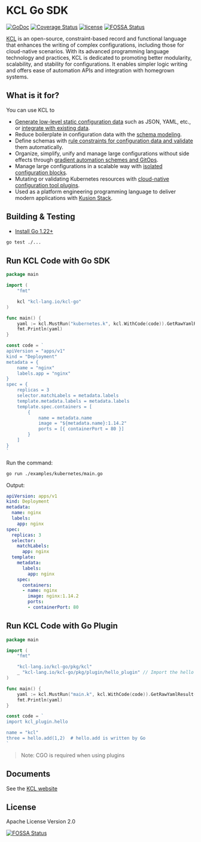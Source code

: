 # KCL Go SDK

[![GoDoc](https://godoc.org/github.com/kcl-lang/kcl-go?status.svg)](https://godoc.org/github.com/kcl-lang/kcl-go)
[![Coverage Status](https://coveralls.io/repos/github/kcl-lang/kcl-go/badge.svg)](https://coveralls.io/github/kcl-lang/kcl-go)
[![license](https://img.shields.io/github/license/kcl-lang/kcl-go.svg)](https://github.com/kcl-lang/kcl-go/blob/master/LICENSE)
[![FOSSA Status](https://app.fossa.com/api/projects/git%2Bgithub.com%2Fkcl-lang%2Fkcl-go.svg?type=shield)](https://app.fossa.com/projects/git%2Bgithub.com%2Fkcl-lang%2Fkcl-go?ref=badge_shield)

[KCL](https://github.com/kcl-lang/kcl) is an open-source, constraint-based record and functional language that enhances the writing of complex configurations, including those for cloud-native scenarios. With its advanced programming language technology and practices, KCL is dedicated to promoting better modularity, scalability, and stability for configurations. It enables simpler logic writing and offers ease of automation APIs and integration with homegrown systems.

## What is it for?

You can use KCL to

+ [Generate low-level static configuration data](https://kcl-lang.io/docs/user_docs/guides/configuration) such as JSON, YAML, etc., or [integrate with existing data](https://kcl-lang.io/docs/user_docs/guides/data-integration).
+ Reduce boilerplate in configuration data with the [schema modeling](https://kcl-lang.io/docs/user_docs/guides/schema-definition).
+ Define schemas with [rule constraints for configuration data and validate](https://kcl-lang.io/docs/user_docs/guides/validation) them automatically.
+ Organize, simplify, unify and manage large configurations without side effects through [gradient automation schemes and GitOps](https://kcl-lang.io/docs/user_docs/guides/automation).
+ Manage large configurations in a scalable way with [isolated configuration blocks](https://kcl-lang.io/docs/reference/lang/tour#config-operations).
+ Mutating or validating Kubernetes resources with [cloud-native configuration tool plugins](https://kcl-lang.io/docs/user_docs/guides/working-with-k8s/).
+ Used as a platform engineering programming language to deliver modern applications with [Kusion Stack](https://kusionstack.io).

## Building & Testing

- [Install Go 1.22+](https://go.dev/dl/)

```bash
go test ./...
```

## Run KCL Code with Go SDK

```go
package main

import (
	"fmt"

	kcl "kcl-lang.io/kcl-go"
)

func main() {
	yaml := kcl.MustRun("kubernetes.k", kcl.WithCode(code)).GetRawYamlResult()
	fmt.Println(yaml)
}

const code = `
apiVersion = "apps/v1"
kind = "Deployment"
metadata = {
    name = "nginx"
    labels.app = "nginx"
}
spec = {
    replicas = 3
    selector.matchLabels = metadata.labels
    template.metadata.labels = metadata.labels
    template.spec.containers = [
        {
            name = metadata.name
            image = "${metadata.name}:1.14.2"
            ports = [{ containerPort = 80 }]
        }
    ]
}
`
```

Run the command:

```bash
go run ./examples/kubernetes/main.go
```

Output:

```yaml
apiVersion: apps/v1
kind: Deployment
metadata:
  name: nginx
  labels:
    app: nginx
spec:
  replicas: 3
  selector:
    matchLabels:
      app: nginx
  template:
    metadata:
      labels:
        app: nginx
    spec:
      containers:
      - name: nginx
        image: nginx:1.14.2
        ports:
        - containerPort: 80
```

## Run KCL Code with Go Plugin

```go
package main

import (
	"fmt"

	"kcl-lang.io/kcl-go/pkg/kcl"
	_ "kcl-lang.io/kcl-go/pkg/plugin/hello_plugin" // Import the hello plugin
)

func main() {
	yaml := kcl.MustRun("main.k", kcl.WithCode(code)).GetRawYamlResult()
	fmt.Println(yaml)
}

const code = `
import kcl_plugin.hello

name = "kcl"
three = hello.add(1,2)  # hello.add is written by Go
`
```

> Note: CGO is required when using plugins

## Documents

See the [KCL website](https://kcl-lang.io)

## License

Apache License Version 2.0

[![FOSSA Status](https://app.fossa.com/api/projects/git%2Bgithub.com%2Fkcl-lang%2Fkcl-go.svg?type=large)](https://app.fossa.com/projects/git%2Bgithub.com%2Fkcl-lang%2Fkcl-go?ref=badge_large)
